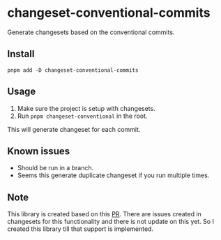 # changeset-conventional-commits

Generate changesets based on the conventional commits.

## Install

```
pnpm add -D changeset-conventional-commits
```

## Usage

1. Make sure the project is setup with changesets.
2. Run `pnpm changeset-conventional` in the root.

This will generate changeset for each commit.

## Known issues

- Should be run in a branch.
- Seems this generate duplicate changeset if you run multiple times.

## Note

This library is created based on this [PR](https://github.com/willwill96/mono-repo-tools/pull/4/files). There are issues created in changesets
for this functionality and there is not update on this yet. So I created this
library till that support is implemented.
